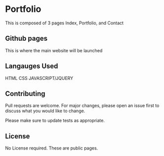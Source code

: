 # Portfolio

This is composed of 3 pages
Index, Portfolio, and Contact

## Github pages 

This is where the main website will be launched 


## Langauges Used

HTML 
CSS
JAVASCRIPT/JQUERY

## Contributing
Pull requests are welcome. For major changes, please open an issue first to discuss what you would like to change.

Please make sure to update tests as appropriate.

## License
No License required. These are public pages. 
